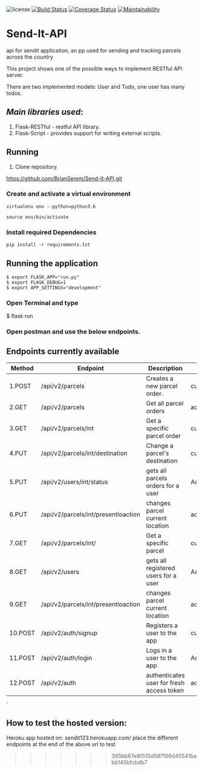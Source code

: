 ![license](https://img.shields.io/github/license/mashape/apistatus.svg)
[![Build Status](https://travis-ci.com/BrianSerem/Send-It-API.svg?branch=develop)](https://travis-ci.com/BrianSerem/Send-It-API)
[![Coverage Status](https://coveralls.io/repos/github/BrianSerem/Send-It-API/badge.svg?branch=develop)](https://coveralls.io/github/BrianSerem/Send-It-API?branch=develop)
[![Maintainability](https://api.codeclimate.com/v1/badges/609b635d8231deaa3689/maintainability)](https://codeclimate.com/github/BrianSerem/Send-It-API/maintainability)

# Send-It-API
api for sendit application, an pp used for sending and tracking parcels across the country

This project shows one of the possible ways to implement RESTful API server.

There are two implemented models: User and Todo, one user has many todos.

## _Main libraries used_:

1. Flask-RESTful - restful API library.
2. Flask-Script - provides support for writing external scripts.



## Running 

1. Clone repository.

https://github.com/BrianSerem/Send-It-API.git

### Create and activate a virtual environment

    virtualenv env --python=python3.6

    source env/bin/activate

### Install required Dependencies

    pip install -r requirements.txt

## Running the application

```
$ export FLASK_APP="run.py"
$ export FLASK_DEBUG=1
$ export APP_SETTINGS="development"
```
### Open Terminal and type
$ flask run

### Open postman and use the below endpoints.


## Endpoints currently available
| Method | Endpoint                        | Description                           | User-type         |
| ------ | ------------------------------- | ------------------------------------- | ------------  |
|1.POST   | /api/v2/parcels                | Creates a new parcel order.|customers        |
|2.GET   | /api/v2/parcels                 | Get all parcel orders                    | admin         |
|3.GET    |/api/v2/parcels/int      | Get a specific parcel order          | customers/admin   |
|4.PUT| /api/v2/parcels/int/destination|Change a parcel's destination| customers       |
|5.PUT| /api/v2/users/int/status| gets all parcels orders for a user| Admin         |
|6.PUT| /api/v2/parcels/int/presentloaction|changes parcel current location|admin  
|7.GET| /api/v2/parcels/int/|Get a specific parcel|customers/admin   |
|8.GET| /api/v2/users| gets all registered users for a user| Admin         |
|9.GET| /api/v2/parcels/int/presentloaction|changes parcel current location|admin 
|10.POST| /api/v2/auth/signup|Registers a user to the app| customers       |
|11.POST| /api/v2/auth/login|Logs in a user to the app| Admin         |
|12.POST| /api/v2/auth|authenticates user for fresh access token|admin   



	`
## How to test the hosted version:
Heroku app hosted on: sendit123.herokuapp.com/
place the different endpoints at the end of the above url to test
>>>>>>> 365bb87e8f510d597f66d40541babb145bfcbdb7
